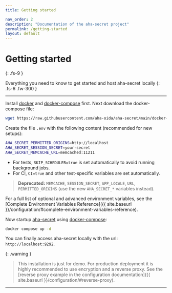 ```yaml
---
title: Getting started

nav_order: 2
description: "Documentation of the aha-secret project"
permalink: /getting-started
layout: default
---
```


# Getting started
{: .fs-9 }

Everything you need to know to get started and host aha-secret locally
{: .fs-6 .fw-300 }

---

Install [docker] and [docker-compose] first.
Next download the docker-compose file:

```bash
wget https://raw.githubusercontent.com/aha-oida/aha-secret/main/docker-compose.yml
```

Create the file `.env` with the following content (recommended for new setups):

```bash
AHA_SECRET_PERMITTED_ORIGINS=http://localhost
AHA_SECRET_SESSION_SECRET=your-secret
AHA_SECRET_MEMCACHE_URL=memcached:11211
```

- For tests, `SKIP_SCHEDULER=true` is set automatically to avoid running background jobs.
- For CI, `CI=true` and other test-specific variables are set automatically.

> **Deprecated:** `MEMCACHE`, `SESSION_SECRET`, `APP_LOCALE`, `URL`, `PERMITTED_ORIGINS` (use the new `AHA_SECRET_*` variables instead).

For a full list of optional and advanced environment variables, see the [Complete Environment Variables Reference]({{ site.baseurl }}/configuration/#complete-environment-variables-reference).

Now startup [aha-secret] using [docker-compose]:

```bash
docker compose up -d
```

You can finally access aha-secret locally with the url: `http://localhost:9292`.

{: .warning }
> This installation is just for demo. For production deployment it is highly recommended to use encryption and a reverse proxy. See the [reverse proxy example in the configuration documentation]({{ site.baseurl }}/configuration/#reverse-proxy).

----

[docker]: https://docs.docker.com/engine/install/
[docker-compose]: https://docs.docker.com/engine/install
[aha-secret]: https://github.com/aha-oida/aha-secret
